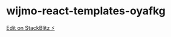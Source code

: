 # wijmo-react-templates-oyafkg

[Edit on StackBlitz ⚡️](https://stackblitz.com/edit/wijmo-react-templates-oyafkg)